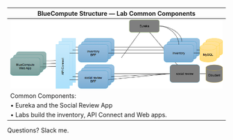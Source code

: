 <!-- .slide: data-background="resources/footer-page.png" data-background-size="contain" data-background-position="bottom"  -->

|BlueCompute Structure — Lab Common Components|
|------------------------------------------------------|
|<img class="plain" src="resources/20-common-component.png" height="100%" width="100%" />|
|Common Components:|
|• Eureka and the Social Review App|
|• Labs build the inventory, API Connect and Web apps.|


<aside class="notes">
  <p>
    Questions?  Slack me.
  </p>
</aside>
